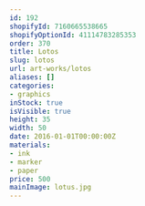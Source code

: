 ```yaml
---
id: 192
shopifyId: 7160665538665
shopifyOptionId: 41114783285353
order: 370
title: Lotos
slug: lotos
url: art-works/lotos
aliases: []
categories:
- graphics
inStock: true
isVisible: true
height: 35
width: 50
date: 2016-01-01T00:00:00Z
materials:
- ink
- marker
- paper
price: 500
mainImage: lotus.jpg
---
```

